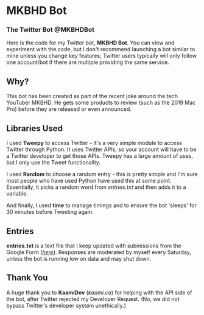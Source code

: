 # MKBHD Bot
### The Twitter Bot **@MKBHDBot**

Here is the code for my Twitter bot, **MKBHD Bot**.
You can view and experiment with the code, but I don't recommend launching a bot similar to mine unless you change key features; Twitter users typically will only follow one account/bot if there are multiple providing the same service.

## Why?

This bot has been created as part of the recent joke around the tech YouTuber MKBHD. He gets some products to review (such as the 2019 Mac Pro) before they are released or even announced.

## Libraries Used

I used **Tweepy** to access Twitter - it's a very simple module to access Twitter through Python. It uses Twitter APIs, so your account will have to be a Twitter developer to get those APIs. Tweepy has a large amount of uses, but I only use the Tweet functionality. 

I used **Random** to choose a random entry - this is pretty simple and I'm sure most people who have used Python have used this at some point. Essentially, it picks a random word from *entries.txt* and then adds it to a variable.

And finally, I used **time** to manage timings and to ensure the bot 'sleeps' for 30 minutes before Tweeting again.

## Entries

**entries.txt** is a text file that I keep updated with submissions from the Google Form (*[here](http://mkbhd-bot.itsnoahevans.co.uk/submit.html)*). Responses are moderated by myself every Saturday, unless the bot is running low on data and may shut down.

## Thank You

A huge thank you to **KaamiDev** (*kaami.ca*) for helping with the API side of the bot, after Twitter rejected my Developer Request. (No, we did not bypass Twitter's developer system unethically.)
